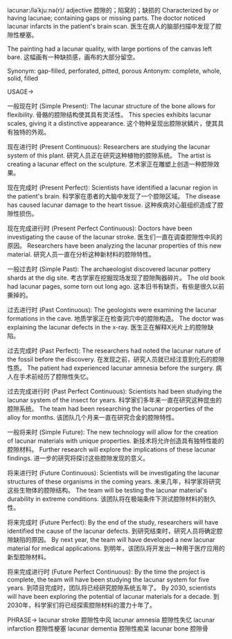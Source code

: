 lacunar:/ləˈkjuːnə(r)/
adjective
腔隙的；陷窝的；缺损的
Characterized by or having lacunae; containing gaps or missing parts.
The doctor noticed lacunar infarcts in the patient's brain scan. 医生在病人的脑部扫描中发现了腔隙性梗塞。

The painting had a lacunar quality, with large portions of the canvas left bare. 这幅画有一种缺损感，画布的大部分留空。

Synonym: gap-filled, perforated, pitted, porous
Antonym: complete, whole, solid, filled

USAGE->

一般现在时 (Simple Present):
The lacunar structure of the bone allows for flexibility. 骨骼的腔隙结构使其具有灵活性。
This species exhibits lacunar scales, giving it a distinctive appearance.  这个物种呈现出腔隙状鳞片，使其具有独特的外观。


现在进行时 (Present Continuous):
Researchers are studying the lacunar system of this plant. 研究人员正在研究这种植物的腔隙系统。
The artist is creating a lacunar effect on the sculpture.  艺术家正在雕塑上创造一种腔隙效果。


现在完成时 (Present Perfect):
Scientists have identified a lacunar region in the patient's brain. 科学家在患者的大脑中发现了一个腔隙区域。
The disease has caused lacunar damage to the heart tissue.  这种疾病对心脏组织造成了腔隙性损伤。


现在完成进行时 (Present Perfect Continuous):
Doctors have been investigating the cause of the lacunar stroke. 医生们一直在调查腔隙性中风的原因。
Researchers have been analyzing the lacunar properties of this new material.  研究人员一直在分析这种新材料的腔隙特性。


一般过去时 (Simple Past):
The archaeologist discovered lacunar pottery shards at the dig site. 考古学家在挖掘现场发现了腔隙陶器碎片。
The old book had lacunar pages, some torn out long ago.  这本旧书有缺页，有些是很久以前撕掉的。


过去进行时 (Past Continuous):
The geologists were examining the lacunar formations in the cave. 地质学家正在检查洞穴中的腔隙构造。
The doctor was explaining the lacunar defects in the x-ray. 医生正在解释X光片上的腔隙缺陷。


过去完成时 (Past Perfect):
The researchers had noted the lacunar nature of the fossil before the discovery.  在发现之前，研究人员就已经注意到化石的腔隙性质。
The patient had experienced lacunar amnesia before the surgery. 病人在手术前经历了腔隙性失忆。


过去完成进行时 (Past Perfect Continuous):
Scientists had been studying the lacunar system of the insect for years. 科学家们多年来一直在研究这种昆虫的腔隙系统。
The team had been researching the lacunar properties of the alloy for months. 该团队几个月来一直在研究合金的腔隙特性。


一般将来时 (Simple Future):
The new technology will allow for the creation of lacunar materials with unique properties. 新技术将允许创造具有独特性能的腔隙材料。
Further research will explore the implications of these lacunar findings.  进一步的研究将探讨这些腔隙发现的意义。


将来进行时 (Future Continuous):
Scientists will be investigating the lacunar structures of these organisms in the coming years. 未来几年，科学家将研究这些生物体的腔隙结构。
The team will be testing the lacunar material's durability in extreme conditions.  该团队将在极端条件下测试腔隙材料的耐久性。


将来完成时 (Future Perfect):
By the end of the study, researchers will have identified the cause of the lacunar defects. 到研究结束时，研究人员将确定腔隙缺陷的原因。
By next year, the team will have developed a new lacunar material for medical applications.  到明年，该团队将开发出一种用于医疗应用的新型腔隙材料。


将来完成进行时 (Future Perfect Continuous):
By the time the project is complete, the team will have been studying the lacunar system for five years. 到项目完成时，团队将已经研究腔隙系统五年了。
By 2030, scientists will have been exploring the potential of lacunar materials for a decade. 到2030年，科学家们将已经探索腔隙材料的潜力十年了。


PHRASE->
lacunar stroke 腔隙性中风
lacunar amnesia 腔隙性失忆
lacunar infarction 腔隙性梗塞
lacunar dementia 腔隙性痴呆
lacunar bone 腔隙骨
